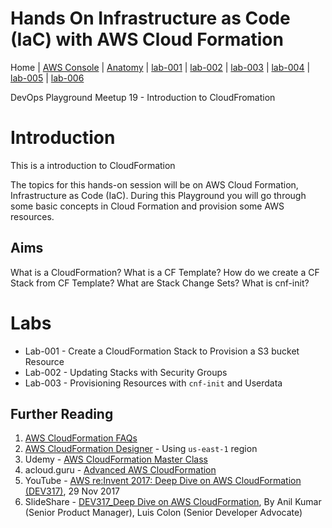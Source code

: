 # Hands On Infrastructure as Code (IaC) with AWS Cloud Formation

Home |
[AWS Console](https://console.aws.amazon.com) |
[Anatomy](doc/anatomy.md) |
[lab-001](doc/lab-001.md) |
[lab-002](doc/lab-002.md) |
[lab-003](doc/lab-003.md) |
[lab-004](doc/lab-004.md) |
[lab-005](doc/lab-005.md) |
[lab-006](doc/lab-006.md)


DevOps Playground Meetup 19 - Introduction to CloudFromation

# Introduction

This is a introduction to CloudFormation

The topics for this hands-on session will be on AWS Cloud Formation, Infrastructure as Code (IaC). During this Playground you will go through some basic concepts in Cloud Formation and provision some AWS resources.

## Aims
What is a CloudFormation?
What is a CF Template?
How do we create a CF Stack from CF Template?
What are Stack Change Sets?
What is cnf-init?

# Labs

- Lab-001 - Create a CloudFormation Stack to Provision a S3 bucket Resource
- Lab-002 - Updating Stacks with Security Groups
- Lab-003 - Provisioning Resources with `cnf-init` and Userdata


## Further Reading
1. [AWS CloudFormation FAQs](https://aws.amazon.com/cloudformation/faqs/)
1. [AWS CloudFormation Designer](https://console.aws.amazon.com/cloudformation/designer/home?region=us-east-1) - Using `us-east-1` region
1. Udemy - [AWS CloudFormation Master Class](https://www.udemy.com/aws-cloudformation-master-class/learn/v4/overview)
1. acloud.guru - [Advanced AWS CloudFormation](https://acloud.guru/learn/aws-advanced-cloudformation)
1. YouTube - [AWS re:Invent 2017: Deep Dive on AWS CloudFormation (DEV317)](https://www.youtube.com/watch?v=01hy48R9Kr8), 29 Nov 2017
1. SlideShare - [DEV317_Deep Dive on AWS CloudFormation](https://www.slideshare.net/AmazonWebServices/dev317deep-dive-on-aws-cloudformation), By Anil Kumar (Senior Product Manager), Luis Colon (Senior Developer Advocate)

